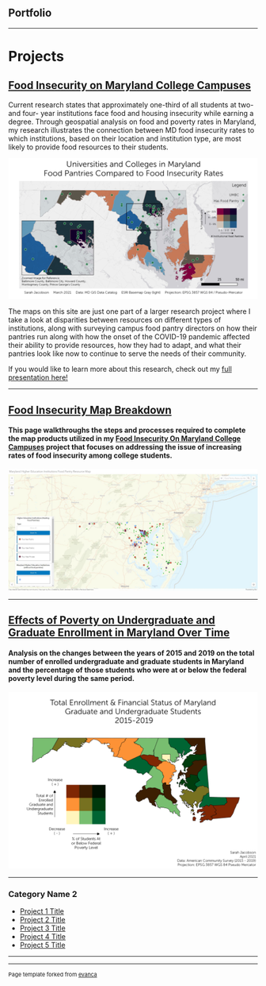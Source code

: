 ## Portfolio

---

# Projects
## [Food Insecurity on Maryland College Campuses](/food_insecurity)

Current research states that approximately one-third of all students at two- and four- year institutions face food and housing insecurity while earning a degree. Through geospatial analysis on food and poverty rates in Maryland, my research illustrates the connection between MD food insecurity rates to which institutions, based on their location and institution type, are most likely to provide food resources to their students. 

[<img src="images/Food_Insecurity/finalbivariate.png"/>](/food_insecurity)

The maps on this site are just one part of a larger research project where I take a look at disparities between resources on different types of institutions, along with surveying campus food pantry directors on how their pantries run along with how the onset of the COVID-19 pandemic affected their ability to provide resources, how they had to adapt, and what their pantries look like now to continue to serve the needs of their community.  

If you would like to learn more about this research, check out my [full presentation here!](https://voicethread.com/share/17404326/)

---
## [Food Insecurity Map Breakdown](/project2/index)
#### This page walkthroughs the steps and processes required to complete the map products utilized in my [Food Insecurity On Maryland College Campuses](/food_insecurity) project that focuses on addressing the issue of increasing rates of food insecurity among college students.

[<img src="images/Food_Insecurity/onlinemap.JPG"/>](/project2/index)

---
## [Effects of Poverty on Undergraduate and Graduate Enrollment in Maryland Over Time](/Lab6_Jacobson/index.md)
#### Analysis on the changes between the years of 2015 and 2019 on the total number of enrolled undergraduate and graduate students in Maryland and the percentage of those students who were at or below the federal poverty level during the same period.

[<img src="images/lab6bivariatemap.png"/>](/Lab6_Jacobson/index.md) 


---

### Category Name 2

- [Project 1 Title](http://example.com/)
- [Project 2 Title](http://example.com/)
- [Project 3 Title](http://example.com/)
- [Project 4 Title](http://example.com/)
- [Project 5 Title](http://example.com/)

---




---
<p style="font-size:11px">Page template forked from <a href="https://github.com/evanca/quick-portfolio">evanca</a></p>
<!-- Remove above link if you don't want to attibute -->
